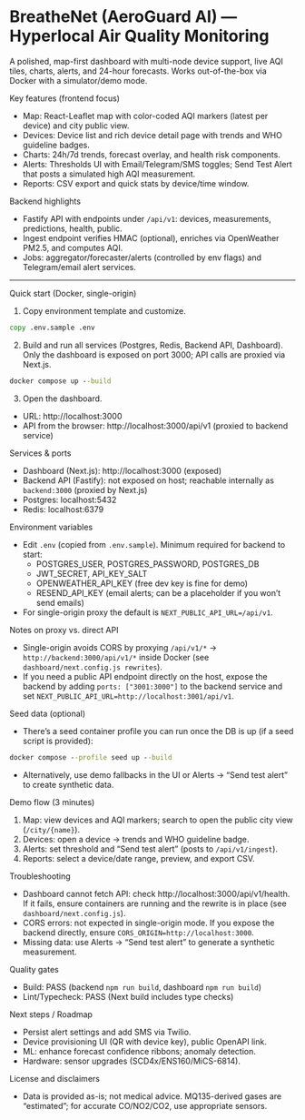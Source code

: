 # BreatheNet (AeroGuard AI) — Hyperlocal Air Quality Monitoring

A polished, map-first dashboard with multi-node device support, live AQI tiles, charts, alerts, and 24-hour forecasts. Works out-of-the-box via Docker with a simulator/demo mode.

Key features (frontend focus)
- Map: React-Leaflet map with color-coded AQI markers (latest per device) and city public view.
- Devices: Device list and rich device detail page with trends and WHO guideline badges.
- Charts: 24h/7d trends, forecast overlay, and health risk components.
- Alerts: Thresholds UI with Email/Telegram/SMS toggles; Send Test Alert that posts a simulated high AQI measurement.
- Reports: CSV export and quick stats by device/time window.

Backend highlights
- Fastify API with endpoints under `/api/v1`: devices, measurements, predictions, health, public.
- Ingest endpoint verifies HMAC (optional), enriches via OpenWeather PM2.5, and computes AQI.
- Jobs: aggregator/forecaster/alerts (controlled by env flags) and Telegram/email alert services.

---

Quick start (Docker, single-origin)
1) Copy environment template and customize.
```bat
copy .env.sample .env
```
2) Build and run all services (Postgres, Redis, Backend API, Dashboard). Only the dashboard is exposed on port 3000; API calls are proxied via Next.js.
```bat
docker compose up --build
```
3) Open the dashboard.
- URL: http://localhost:3000
- API from the browser: http://localhost:3000/api/v1 (proxied to backend service)

Services & ports
- Dashboard (Next.js): http://localhost:3000 (exposed)
- Backend API (Fastify): not exposed on host; reachable internally as `backend:3000` (proxied by Next.js)
- Postgres: localhost:5432
- Redis: localhost:6379

Environment variables
- Edit `.env` (copied from `.env.sample`). Minimum required for backend to start: 
  - POSTGRES_USER, POSTGRES_PASSWORD, POSTGRES_DB
  - JWT_SECRET, API_KEY_SALT
  - OPENWEATHER_API_KEY (free dev key is fine for demo)
  - RESEND_API_KEY (email alerts; can be a placeholder if you won’t send emails)
- For single-origin proxy the default is `NEXT_PUBLIC_API_URL=/api/v1`.

Notes on proxy vs. direct API
- Single-origin avoids CORS by proxying `/api/v1/*` → `http://backend:3000/api/v1/*` inside Docker (see `dashboard/next.config.js rewrites`).
- If you need a public API endpoint directly on the host, expose the backend by adding `ports: ["3001:3000"]` to the backend service and set `NEXT_PUBLIC_API_URL=http://localhost:3001/api/v1`.

Seed data (optional)
- There’s a seed container profile you can run once the DB is up (if a seed script is provided):
```bat
docker compose --profile seed up --build
```
- Alternatively, use demo fallbacks in the UI or Alerts → “Send test alert” to create synthetic data.

Demo flow (3 minutes)
1) Map: view devices and AQI markers; search to open the public city view (`/city/{name}`).
2) Devices: open a device → trends and WHO guideline badge.
3) Alerts: set threshold and “Send test alert” (posts to `/api/v1/ingest`).
4) Reports: select a device/date range, preview, and export CSV.

Troubleshooting
- Dashboard cannot fetch API: check http://localhost:3000/api/v1/health. If it fails, ensure containers are running and the rewrite is in place (see `dashboard/next.config.js`).
- CORS errors: not expected in single-origin mode. If you expose the backend directly, ensure `CORS_ORIGIN=http://localhost:3000`.
- Missing data: use Alerts → “Send test alert” to generate a synthetic measurement.

Quality gates
- Build: PASS (backend `npm run build`, dashboard `npm run build`)
- Lint/Typecheck: PASS (Next build includes type checks)

Next steps / Roadmap
- Persist alert settings and add SMS via Twilio.
- Device provisioning UI (QR with device key), public OpenAPI link.
- ML: enhance forecast confidence ribbons; anomaly detection.
- Hardware: sensor upgrades (SCD4x/ENS160/MiCS-6814).

License and disclaimers
- Data is provided as-is; not medical advice. MQ135-derived gases are “estimated”; for accurate CO/NO2/CO2, use appropriate sensors.
